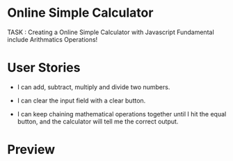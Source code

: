 # Online Simple Calculator

TASK : Creating a Online Simple Calculator with Javascript Fundamental include Arithmatics Operations! 

# User Stories

* I can add, subtract, multiply and divide two numbers.
 
* I can clear the input field with a clear button.
 
* I can keep chaining mathematical operations together until I hit the equal button, and the calculator will tell me the correct output.


# Preview 


